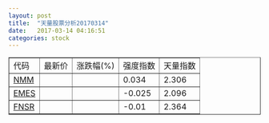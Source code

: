 ```yaml
---
layout: post
title:  "天量股票分析20170314"
date:   2017-03-14 04:16:51
categories: stock
---
```

<script type="text/javascript">
var stockList = []
stockList.push('gb_nmm');
stockList.push('gb_emes');
stockList.push('gb_fnsr');
</script>

<table border="1">
 <tr>
  <td>代码</td>
  <td>最新价</td>
  <td>涨跌幅(%)</td>
 <td>强度指数</td>
 <td>天量指数</td>
</tr>
  <tr id="nmm"><td><a href="http://stock.finance.sina.com.cn/usstock/quotes/NMM.html" target="_blank">NMM</a></td><td></td><td></td><td>0.034</td><td>2.306</td></tr>
  <tr id="emes"><td><a href="http://stock.finance.sina.com.cn/usstock/quotes/EMES.html" target="_blank">EMES</a></td><td></td><td></td><td>-0.025</td><td>2.096</td></tr>
  <tr id="fnsr"><td><a href="http://stock.finance.sina.com.cn/usstock/quotes/FNSR.html" target="_blank">FNSR</a></td><td></td><td></td><td>-0.01</td><td>2.364</td></tr>
</table>
